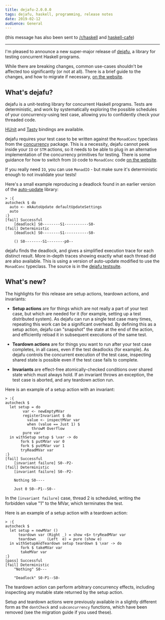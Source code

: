 ```yaml
---
title: dejafu-2.0.0.0
tags: dejafu, haskell, programming, release notes
date: 2019-02-12
audience: General
---
```


(this message has also been sent to [/r/haskell][] and [haskell-cafe][])

[/r/haskell]: https://www.reddit.com/r/haskell/comments/aq09u5/ann_dejafu2000_a_library_for_unittesting/
[haskell-cafe]: https://mail.haskell.org/pipermail/haskell-cafe/2019-February/130694.html

---

I'm pleased to announce a new super-major release of [dejafu][1], a
library for testing concurrent Haskell programs.

While there are breaking changes, common use-cases shouldn't be
affected too significantly (or not at all).  There is a brief guide to
the changes, and how to migrate if necessary, [on the website][2].


What's dejafu?
--------------

dejafu is a unit-testing library for concurrent Haskell programs.
Tests are deterministic, and work by systematically exploring the
possible schedules of your concurrency-using test case, allowing you
to confidently check your threaded code.

[HUnit][3] and [Tasty][4] bindings are available.

dejafu requires your test case to be written against the `MonadConc`
typeclass from the [concurrency][5] package.  This is a necessity,
dejafu cannot peek inside your `IO` or `STM` actions, so it needs to
be able to plug in an alternative implementation of the concurrency
primitives for testing.  There is some guidance for how to switch from
`IO` code to `MonadConc` code [on the website][6].

If you really need `IO`, you can use `MonadIO` - but make sure it's
deterministic enough to not invalidate your tests!

Here's a small example reproducing a deadlock found in an earlier
version of the [auto-update][7] library:

```
> :{
autocheck $ do
  auto <- mkAutoUpdate defaultUpdateSettings
  auto
:}
[fail] Successful
    [deadlock] S0--------S1-----------S0-
[fail] Deterministic
    [deadlock] S0--------S1-----------S0-

    () S0--------S1--------p0--
```

dejafu finds the deadlock, and gives a simplified execution trace for
each distinct result.  More in-depth traces showing exactly what each
thread did are also available.  This is using a version of auto-update
modified to use the `MonadConc` typeclass.  The source is in the
[dejafu testsuite][8].


What's new?
-----------

The highlights for this release are setup actions, teardown actions,
and invariants:

- **Setup actions** are for things which are not really a part of your
  test case, but which are needed for it (for example, setting up a
  test distributed system).  As dejafu can run a single test case many
  times, repeating this work can be a significant overhead.  By
  defining this as a setup action, dejafu can "snapshot" the state at
  the end of the action, and efficiently reload it in subsequent
  executions of the same test.

- **Teardown actions** are for things you want to run after your test
  case completes, in all cases, even if the test deadlocks (for
  example).  As dejafu controls the concurrent execution of the test
  case, inspecting shared state is possible even if the test case
  fails to complete.

- **Invariants** are effect-free atomically-checked conditions over
  shared state which must always hold.  If an invariant throws an
  exception, the test case is aborted, and any teardown action run.

Here is an example of a setup action with an invariant:

```
> :{
autocheck $
  let setup = do
        var <- newEmptyMVar
        registerInvariant $ do
          value <- inspectMVar var
          when (value == Just 1) $
            throwM Overflow
        pure var
  in withSetup setup $ \var -> do
       fork $ putMVar var 0
       fork $ putMVar var 1
       tryReadMVar var
:}
[fail] Successful
    [invariant failure] S0--P2-
[fail] Deterministic
    [invariant failure] S0--P2-

    Nothing S0----

    Just 0 S0--P1--S0--
```

In the `[invariant failure]` case, thread 2 is scheduled, writing the
forbidden value "1" to the MVar, which terminates the test.

Here is an example of a setup action with a teardown action:

```
> :{
autocheck $
  let setup = newMVar ()
      teardown var (Right _) = show <$> tryReadMVar var
      teardown _   (Left  e) = pure (show e)
  in withSetupAndTeardown setup teardown $ \var -> do
       fork $ takeMVar var
       takeMVar var
:}
[pass] Successful
[fail] Deterministic
    "Nothing" S0---

    "Deadlock" S0-P1--S0-
```

The teardown action can perform arbitrary concurrency effects,
including inspecting any mutable state returned by the setup action.

Setup and teardown actions were previously available in a slightly
different form as the `dontCheck` and `subconcurrency` functions,
which have been removed (see the migration guide if you used these).

[1]: http://hackage.haskell.org/package/dejafu
[2]: https://dejafu.readthedocs.io/en/latest/migration_1x_2x.html
[3]: http://hackage.haskell.org/package/hunit-dejafu
[4]: http://hackage.haskell.org/package/tasty-dejafu
[5]: http://hackage.haskell.org/package/concurrency
[6]: https://dejafu.readthedocs.io/en/latest/typeclass.html
[7]: http://hackage.haskell.org/package/auto-update
[8]: https://github.com/barrucadu/dejafu/blob/master/dejafu-tests/lib/Examples/AutoUpdate.hs
